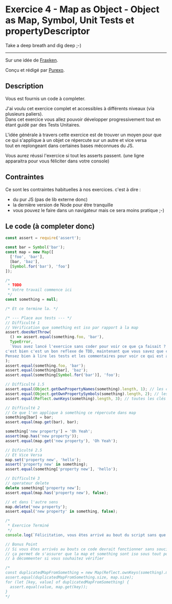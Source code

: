 # Exercice 4 - Map as Object - Object as Map, Symbol, Unit Tests et propertyDescriptor

Take a deep breath and dig deep ;-)

------------

Sur une idée de [Fraxken](https://github.com/fraxken).

Conçu et rédigé par [Purexo](https://github.com/Purexo).

## Description
Vous est fournis un code à completer.

J'ai voulu cet exercice complet et accessibles à différents niveaux (via plusieurs paliers).  
Dans cet exercice vous allez pouvoir développer progressivement tout en étant guidé par des Tests Unitaires.

L'idée générale à travers cette exercice est de trouver un moyen pour que ce qui s'applique à un objet ce répercute sur un autre et vice versa  
tout en replongeant dans certaines bases méconnues du JS.

Vous aurez réussi l'exercice si tout les asserts passent. (une ligne apparaitra pour vous féliciter dans votre console)

## Contraintes
Ce sont les contraintes habituelles à nos exercices. c'est à dire :

- du pur JS (pas de lib externe donc)
- la dernière version de Node pour être tranquille
- vous pouvez le faire dans un navigateur mais ce sera moins pratique ;-)

## Le code (à completer donc)

```js
const assert = require('assert');

const bar = Symbol('bar');
const map = new Map([
  ['foo', 'bar'],
  [bar, 'baz'],
  [Symbol.for('bar'), 'foo']
]);

/*
 * TODO
 * Votre travail commence ici
 */
const something = null;

/* Et ce termine la. */

/* --- Place aux tests --- */
// Difficulté 1
// Vérification que something est iso par rapport à la map
assert.doesNotThrow(
  () => assert.equal(something.foo, 'bar'),
  TypeError,
  `Vous avez lancé l'exercice sans coder pour voir ce que ça faisait ?
c'est bien c'est un bon reflexe de TDD, maintenant que vous savez que ça ne fonctionne pas, vous pouvez réfléchir à une solution.
Pensez bien à lire les tests et les commentaires pour voir ce qui est attendu ;-)`
);
assert.equal(something.foo, 'bar');
assert.equal(something[bar], 'baz');
assert.equal(something[Symbol.for('bar')], 'foo');

// Difficulté 1.5
assert.equal(Object.getOwnPropertyNames(something).length, 1); // les clés en string
assert.equal(Object.getOwnPropertySymbols(something).length, 2); // les clés en Symbol
assert.equal(Reflect.ownKeys(something).length, 3); // toutes les clés

// Difficulté 2
// Ce que l'on applique à something ce répercute dans map
something[bar] = bar;
assert.equal(map.get(bar), bar);

something['new property'] = 'Oh Yeah';
assert(map.has('new property'));
assert.equal(map.get('new property'), 'Oh Yeah');

// Dificulté 2.5
// Et Vice Versa
map.set('property new', 'hello');
assert('property new' in something);
assert.equal(something['property new'], 'hello');

// Difficulté 3
// operateur delete
delete something['property new'];
assert.equal(map.has('property new'), false);

// et dans l'autre sens
map.delete('new property');
assert.equal('new property' in something, false);

/*
 * Exercice Terminé
 */
console.log(`Félicitation, vous êtes arrivé au bout du script sans que les asserts ne lèvent d'exceptions`);

// Bonus Point
// Si vous êtes arrivés au bouts ce code devrait fonctionner sans soucis
// ça permet de s'assurer que la map et something sont iso sous tout points de vues en termes de données stockés
// à décommenter si vous souhaitez vérifier

/*
const duplicatedMapFromSomething = new Map(Reflect.ownKeys(something).map((key => [key, something[key]])));
assert.equal(duplicatedMapFromSomething.size, map.size);
for (let [key, value] of duplicatedMapFromSomething) {
  assert.equal(value, map.get(key));
}
*/
```